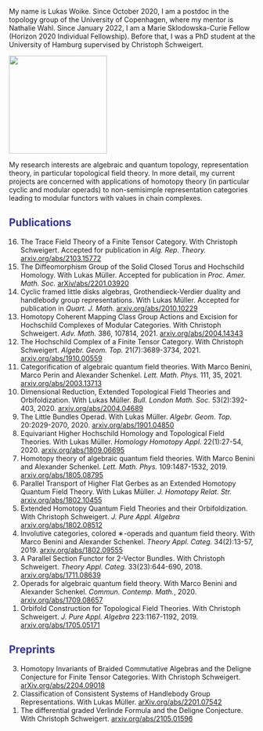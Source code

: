 My name is Lukas Woike. Since October 2020, I am a postdoc in the topology group of the University of Copenhagen, where my mentor is Nathalie Wahl.
Since January 2022, I am a Marie Sklodowska-Curie Fellow (Horizon 2020 Individual Fellowship).
Before that, I was a PhD student at the University of Hamburg supervised by Christoph Schweigert.


<img src="https://user-images.githubusercontent.com/73177473/177811636-ba29b283-50d3-4e6a-bfdd-88fec53a6b57.jpg" width="200">

      

My research interests are algebraic and quantum topology, representation theory, in particular topological field theory.
In more detail, my current projects are concerned with applications of homotopy theory (in particular cyclic and modular operads) to non-semisimple representation categories leading to modular functors with values in chain complexes. </font>

             
             
 <h2 style="color: #2e6c80;"><span style="color: #333399;">Publications</span></h2>

<ol reversed="">

<li>The Trace Field Theory of a Finite Tensor Category. With Christoph Schweigert. Accepted for publication in <em>Alg. Rep. Theory.</em> <a href="https://arxiv.org/abs/2103.15772">arxiv.org/abs/2103.15772</a></li>

<li>The Diffeomorphism Group of the Solid Closed Torus and Hochschild Homology. With Lukas M&uuml;ller. Accepted for publication in <em>Proc. Amer. Math. Soc.</em> <a href="https://arxiv.org/abs/2201.03920">arXiv/abs/2201.03920</a></li>

<li>Cyclic framed little disks algebras, Grothendieck-Verdier duality and handlebody group representations. With Lukas M&uuml;ller. Accepted for publication in <em>Quart. J. Math.</em> <a href="https://arxiv.org/abs/2010.10229">arxiv.org/abs/2010.10229</a></li>

<li>Homotopy Coherent Mapping Class Group Actions and Excision for Hochschild Complexes of Modular Categories. With Christoph Schweigert. <em>Adv. Math.</em> 386, 107814, 2021. <a href="https://arxiv.org/abs/2004.14343">arxiv.org/abs/2004.14343</a></li>

<li>The Hochschild Complex of a Finite Tensor Category. With Christoph Schweigert. <em>Algebr. Geom. Top.</em> 21(7):3689-3734, 2021. <a href="https://arxiv.org/abs/1910.00559">arxiv.org/abs/1910.00559</a></li>

<li>Categorification of algebraic quantum field theories. With Marco Benini, Marco Perin and Alexander Schenkel. <em>Lett. Math. Phys.</em> 111, 35, 2021. <a href="https://arxiv.org/abs/2003.13713">arxiv.org/abs/2003.13713</a></li>

<li>Dimensional Reduction, Extended Topological Field Theories and Orbifoldization. With Lukas M&uuml;ller. <em>Bull. London Math. Soc.</em> 53(2):392-403, 2020. <a href="https://arxiv.org/abs/2004.04689">arxiv.org/abs/2004.04689</a></li>

<li>The Little Bundles Operad. With Lukas M&uuml;ller. <em>Algebr. Geom. Top.</em> 20:2029-2070, 2020. <a href="https://arxiv.org/abs/1901.04850">arxiv.org/abs/1901.04850</a></li>

<li>Equivariant Higher Hochschild Homology and Topological Field Theories. With Lukas M&uuml;ller. <em>Homology Homotopy Appl.</em> 22(1):27-54, 2020. <a href="https://arxiv.org/abs/1809.06695">arxiv.org/abs/1809.06695</a></li>

<li>Homotopy theory of algebraic quantum field theories. With Marco Benini and Alexander Schenkel. <em>Lett. Math. Phys.</em> 109:1487-1532, 2019. <a href="https://arxiv.org/abs/1805.08795">arxiv.org/abs/1805.08795</a></li>

<li>Parallel Transport of Higher Flat Gerbes as an Extended Homotopy Quantum Field Theory. With Lukas M&uuml;ller. <em>J. Homotopy Relat. Str.</em> <a href="https://arxiv.org/abs/1802.10455">arxiv.org/abs/1802.10455</a></li>

<li>Extended Homotopy Quantum Field Theories and their Orbifoldization. With Christoph Schweigert. <em>J. Pure Appl. Algebra</em> <a href="https://arxiv.org/abs/1802.08512">arxiv.org/abs/1802.08512</a></li>

<li>Involutive categories, colored &lowast;-operads and quantum field theory. With Marco Benini and Alexander Schenkel. <em>Theory Appl. Categ.</em> 34(2):13-57, 2019. <a href="https://arxiv.org/abs/1802.09555">arxiv.org/abs/1802.09555</a></li>

<li>A Parallel Section Functor for 2-Vector Bundles. With Christoph Schweigert. <em>Theory Appl. Categ.</em> 33(23):644-690, 2018. <a href="https://arxiv.org/abs/1711.08639">arxiv.org/abs/1711.08639</a></li>

<li>Operads for algebraic quantum field theory. With Marco Benini and Alexander Schenkel. <em>Commun. Contemp. Math.</em>, 2020. <a href="https://arxiv.org/abs/1709.08657">arxiv.org/abs/1709.08657</a></li>

<li>Orbifold Construction for Topological Field Theories. With Christoph Schweigert. <em>J. Pure Appl. Algebra</em> 223:1167-1192, 2019. <a href="https://arxiv.org/abs/1705.05171">arxiv.org/abs/1705.05171</a></li>

</ol>

<h2 style="color: #2e6c80;"><span style="color: #333399;">Preprints</span></h2>

<ol reversed="">

<li>Homotopy Invariants of Braided Commutative Algebras and the Deligne Conjecture for Finite Tensor Categories. With Christoph Schweigert. <a href="https://arxiv.org/abs/2204.09018">arXiv.org/abs/2204.09018</a></li>

<li>Classification of Consistent Systems of Handlebody Group Representations. With Lukas M&uuml;ller. <a href="https://arxiv.org/abs/2201.07542">arXiv.org/abs/2201.07542</a></li>

<li>The differential graded Verlinde Formula and the Deligne Conjecture. With Christoph Schweigert. <a href="https://arxiv.org/abs/2105.01596">arxiv.org/abs/2105.01596</a></li>

</ol>
   
